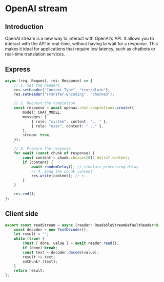 # OpenAI stream

## Introduction

OpenAI stream is a new way to interact with OpenAI's API. It allows you to interact with the API in real-time, without having to wait for a response. This makes it ideal for applications that require low latency, such as chatbots or real-time translation services.

## Express

```ts
async (req: Request, res: Response) => {
    // 1. Set the headers
    res.setHeader("Content-Type", "text/plain");
    res.setHeader("Transfer-Encoding", "chunked");

    // 2. Request the completion
    const response = await openai.chat.completions.create({
        model: CHAT_MODEL,
        messages: [
            { role: "system", content: "..." },
            { role: "user", content: "..." },
        ],
        stream: true,
    });

    // 3. Prepare the response
    for await (const chunk of response) {
        const content = chunk.choices[0]?.delta?.content;
        if (content) {
            await randomDelay(); // simulate processing delay
            // 4. Send the chunk content
            res.write(content); // <--
        }
    }

    res.end();
};
```

## Client side

```ts
export const readStream = async (reader: ReadableStreamDefaultReader<Uint8Array>, onChunk?: (text: string) => void) => {
    const decoder = new TextDecoder();
    let result = "";
    while (true) {
        const { done, value } = await reader.read();
        if (done) break;
        const text = decoder.decode(value);
        result += text;
        onChunk?.(text);
    }
    return result;
};
```
